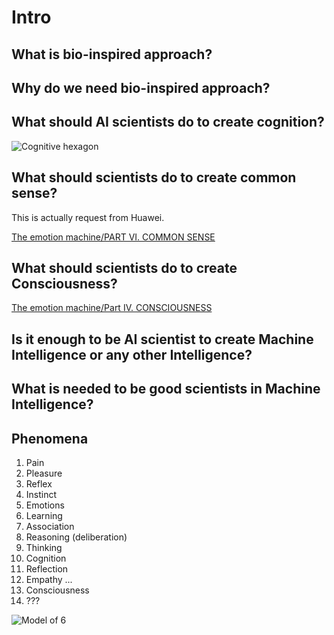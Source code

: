# Intro

## What is bio-inspired approach?

## Why do we need bio-inspired approach?

## What should AI scientists do to create cognition?

![Cognitive hexagon](https://upload.wikimedia.org/wikipedia/commons/thumb/d/dd/Cognitive_Science_Hexagon.svg/1024px-Cognitive_Science_Hexagon.svg.png)

## What should scientists do to create common sense?

This is actually request from Huawei.

[The emotion machine/PART VI. COMMON SENSE](http://web.media.mit.edu/~minsky/E6/eb6.html)

## What should scientists do to create Consciousness?

[The emotion machine/Part IV. CONSCIOUSNESS](http://web.media.mit.edu/~minsky/E4/eb4.html)

## Is it enough to be AI scientist to create Machine Intelligence or any other Intelligence?

## What is needed to be good scientists in Machine Intelligence?

## Phenomena 

1. Pain
1. Pleasure
1. Reflex
1. Instinct
1. Emotions
1. Learning
1. Association
1. Reasoning (deliberation)
1. Thinking
1. Cognition
1. Reflection
1. Empathy ...
1. Consciousness
1. ???

![Model of 6](http://web.media.mit.edu/~minsky/E5/eb5_files/image001.png)




